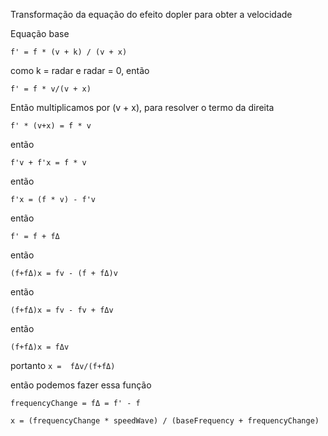 Transformação da equação do efeito dopler para obter a velocidade

Equação base

```
f' = f * (v + k) / (v + x)
```

como k = radar e radar = 0, então

```
f' = f * v/(v + x)
```

Então multiplicamos por (v + x), para resolver o termo da direita

```
f' * (v+x) = f * v
```

então

```
f'v + f'x = f * v
```

então

```
f'x = (f * v) - f'v
```

então

```
f' = f + fΔ
```

então

```
(f+fΔ)x = fv - (f + fΔ)v
```

então

```
(f+fΔ)x = fv - fv + fΔv
```

então

```
(f+fΔ)x = fΔv
```

portanto `x =  fΔv/(f+fΔ)`

então podemos fazer essa função

```
frequencyChange = fΔ = f' - f

x = (frequencyChange * speedWave) / (baseFrequency + frequencyChange)
```

